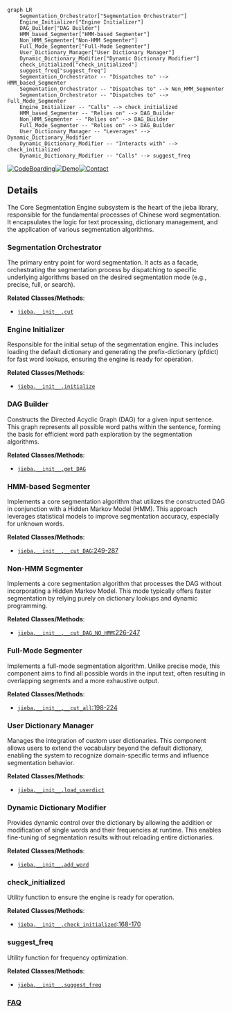 ```mermaid
graph LR
    Segmentation_Orchestrator["Segmentation Orchestrator"]
    Engine_Initializer["Engine Initializer"]
    DAG_Builder["DAG Builder"]
    HMM_based_Segmenter["HMM-based Segmenter"]
    Non_HMM_Segmenter["Non-HMM Segmenter"]
    Full_Mode_Segmenter["Full-Mode Segmenter"]
    User_Dictionary_Manager["User Dictionary Manager"]
    Dynamic_Dictionary_Modifier["Dynamic Dictionary Modifier"]
    check_initialized["check_initialized"]
    suggest_freq["suggest_freq"]
    Segmentation_Orchestrator -- "Dispatches to" --> HMM_based_Segmenter
    Segmentation_Orchestrator -- "Dispatches to" --> Non_HMM_Segmenter
    Segmentation_Orchestrator -- "Dispatches to" --> Full_Mode_Segmenter
    Engine_Initializer -- "Calls" --> check_initialized
    HMM_based_Segmenter -- "Relies on" --> DAG_Builder
    Non_HMM_Segmenter -- "Relies on" --> DAG_Builder
    Full_Mode_Segmenter -- "Relies on" --> DAG_Builder
    User_Dictionary_Manager -- "Leverages" --> Dynamic_Dictionary_Modifier
    Dynamic_Dictionary_Modifier -- "Interacts with" --> check_initialized
    Dynamic_Dictionary_Modifier -- "Calls" --> suggest_freq
```

[![CodeBoarding](https://img.shields.io/badge/Generated%20by-CodeBoarding-9cf?style=flat-square)](https://github.com/CodeBoarding/GeneratedOnBoardings)[![Demo](https://img.shields.io/badge/Try%20our-Demo-blue?style=flat-square)](https://www.codeboarding.org/demo)[![Contact](https://img.shields.io/badge/Contact%20us%20-%20contact@codeboarding.org-lightgrey?style=flat-square)](mailto:contact@codeboarding.org)

## Details

The Core Segmentation Engine subsystem is the heart of the jieba library, responsible for the fundamental processes of Chinese word segmentation. It encapsulates the logic for text processing, dictionary management, and the application of various segmentation algorithms.

### Segmentation Orchestrator
The primary entry point for word segmentation. It acts as a facade, orchestrating the segmentation process by dispatching to specific underlying algorithms based on the desired segmentation mode (e.g., precise, full, or search).


**Related Classes/Methods**:

- <a href="https://github.com/fxsjy/jieba/blob/master/jieba/__init__.py" target="_blank" rel="noopener noreferrer">`jieba.__init__.cut`</a>


### Engine Initializer
Responsible for the initial setup of the segmentation engine. This includes loading the default dictionary and generating the prefix-dictionary (pfdict) for fast word lookups, ensuring the engine is ready for operation.


**Related Classes/Methods**:

- <a href="https://github.com/fxsjy/jieba/blob/master/jieba/__init__.py" target="_blank" rel="noopener noreferrer">`jieba.__init__.initialize`</a>


### DAG Builder
Constructs the Directed Acyclic Graph (DAG) for a given input sentence. This graph represents all possible word paths within the sentence, forming the basis for efficient word path exploration by the segmentation algorithms.


**Related Classes/Methods**:

- <a href="https://github.com/fxsjy/jieba/blob/master/jieba/__init__.py" target="_blank" rel="noopener noreferrer">`jieba.__init__.get_DAG`</a>


### HMM-based Segmenter
Implements a core segmentation algorithm that utilizes the constructed DAG in conjunction with a Hidden Markov Model (HMM). This approach leverages statistical models to improve segmentation accuracy, especially for unknown words.


**Related Classes/Methods**:

- <a href="https://github.com/fxsjy/jieba/blob/master/jieba/__init__.py#L249-L287" target="_blank" rel="noopener noreferrer">`jieba.__init__.__cut_DAG`:249-287</a>


### Non-HMM Segmenter
Implements a core segmentation algorithm that processes the DAG without incorporating a Hidden Markov Model. This mode typically offers faster segmentation by relying purely on dictionary lookups and dynamic programming.


**Related Classes/Methods**:

- <a href="https://github.com/fxsjy/jieba/blob/master/jieba/__init__.py#L226-L247" target="_blank" rel="noopener noreferrer">`jieba.__init__.__cut_DAG_NO_HMM`:226-247</a>


### Full-Mode Segmenter
Implements a full-mode segmentation algorithm. Unlike precise mode, this component aims to find all possible words in the input text, often resulting in overlapping segments and a more exhaustive output.


**Related Classes/Methods**:

- <a href="https://github.com/fxsjy/jieba/blob/master/jieba/__init__.py#L198-L224" target="_blank" rel="noopener noreferrer">`jieba.__init__.__cut_all`:198-224</a>


### User Dictionary Manager
Manages the integration of custom user dictionaries. This component allows users to extend the vocabulary beyond the default dictionary, enabling the system to recognize domain-specific terms and influence segmentation behavior.


**Related Classes/Methods**:

- <a href="https://github.com/fxsjy/jieba/blob/master/jieba/__init__.py" target="_blank" rel="noopener noreferrer">`jieba.__init__.load_userdict`</a>


### Dynamic Dictionary Modifier
Provides dynamic control over the dictionary by allowing the addition or modification of single words and their frequencies at runtime. This enables fine-tuning of segmentation results without reloading entire dictionaries.


**Related Classes/Methods**:

- <a href="https://github.com/fxsjy/jieba/blob/master/jieba/__init__.py" target="_blank" rel="noopener noreferrer">`jieba.__init__.add_word`</a>


### check_initialized
Utility function to ensure the engine is ready for operation.


**Related Classes/Methods**:

- <a href="https://github.com/fxsjy/jieba/blob/master/jieba/__init__.py#L168-L170" target="_blank" rel="noopener noreferrer">`jieba.__init__.check_initialized`:168-170</a>


### suggest_freq
Utility function for frequency optimization.


**Related Classes/Methods**:

- <a href="https://github.com/fxsjy/jieba/blob/master/jieba/__init__.py" target="_blank" rel="noopener noreferrer">`jieba.__init__.suggest_freq`</a>




### [FAQ](https://github.com/CodeBoarding/GeneratedOnBoardings/tree/main?tab=readme-ov-file#faq)